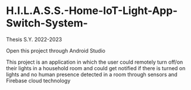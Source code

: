 # H.I.L.A.S.S.-Home-IoT-Light-App-Switch-System-
Thesis S.Y. 2022-2023

Open this project through Android Studio

This project is an application in which the user could remotely turn off/on their lights in a household room and could get notified if there is turned on lights
and no human presence detected in a room through sensors and Firebase cloud technology
